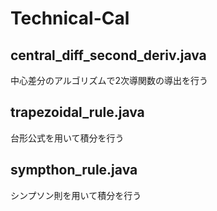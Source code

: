 # Technical-Cal

## central_diff_second_deriv.java
中心差分のアルゴリズムで2次導関数の導出を行う

## trapezoidal_rule.java
台形公式を用いて積分を行う

## sympthon_rule.java
シンプソン則を用いて積分を行う
